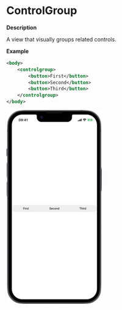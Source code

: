 # ControlGroup

**Description**

A view that visually groups related controls.

**Example**

```xml
<body>
    <controlgroup>
        <button>First</button>
        <button>Second</button>
        <button>Third</button>
    </controlgroup>
</body>
```
<img src="/Screenshots/Views/Layout/controlgroup_1.png" width="250" alt="Screenshot">
